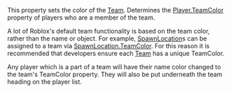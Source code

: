 This property sets the color of the [Team](https://create.roblox.com/docs/reference/engine/classes/Team). Determines the
[Player.TeamColor](https://create.roblox.com/docs/reference/engine/classes/Player#TeamColor) property of players who are a member of the team.

A lot of Roblox's default team functionality is based on the team color,
rather than the name or object. For example, [SpawnLocation](https://create.roblox.com/docs/reference/engine/classes/SpawnLocation)s can be
assigned to a team via [SpawnLocation.TeamColor](https://create.roblox.com/docs/reference/engine/classes/SpawnLocation#TeamColor). For this reason it is
recommended that developers ensure each [Team](https://create.roblox.com/docs/reference/engine/classes/Team) has a unique TeamColor.

Any player which is a part of a team will have their name color changed to
the team's TeamColor property. They will also be put underneath the team
heading on the player list.